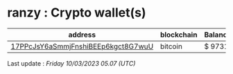 # ranzy : Crypto wallet(s)

| address | blockchain | Balance |
|---|---|---|
| [17PPcJsY6aSmmjFnshiBEEp6kgct8G7wuU](https://www.blockchain.com/explorer/addresses/btc/17PPcJsY6aSmmjFnshiBEEp6kgct8G7wuU) | bitcoin | $ 9731 |

Last update : _Friday 10/03/2023 05.07 (UTC)_

